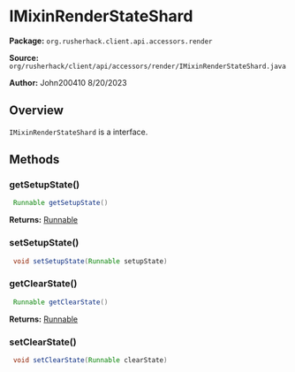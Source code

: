 # IMixinRenderStateShard

**Package:** `org.rusherhack.client.api.accessors.render`

**Source:** `org/rusherhack/client/api/accessors/render/IMixinRenderStateShard.java`

**Author:** John200410 8/20/2023



## Overview

`IMixinRenderStateShard` is a interface.

## Methods

### getSetupState()

```java
 Runnable getSetupState()
```

**Returns:** [Runnable](https://docs.oracle.com/en/java/javase/21/docs/api/java.base/java/lang/Runnable.html)

### setSetupState()

```java
 void setSetupState(Runnable setupState)
```

### getClearState()

```java
 Runnable getClearState()
```

**Returns:** [Runnable](https://docs.oracle.com/en/java/javase/21/docs/api/java.base/java/lang/Runnable.html)

### setClearState()

```java
 void setClearState(Runnable clearState)
```

